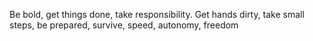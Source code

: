 Be bold, get things done, take responsibility. Get hands dirty, take small steps, be prepared, survive, speed, autonomy, freedom